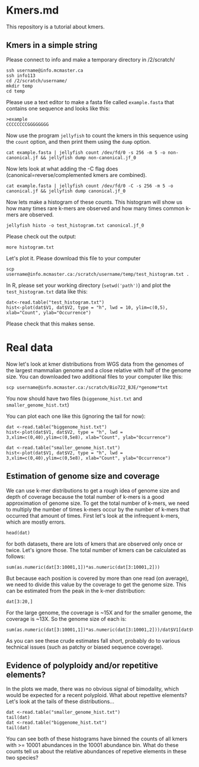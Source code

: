 # Kmers.md

This repository is a tutorial about kmers.

## Kmers in a simple string

Please connect to info and make a temporary directory in /2/scratch/
```
ssh username@info.mcmaster.ca
ssh info113
cd /2/scratch/username/
mkdir temp
cd temp
```

Please use a text editor to make a fasta file called `example.fasta` that contains one sequence and looks like this:
```
>example
CCCCCCCCGGGGGGGG
```

Now use the program `jellyfish` to count the kmers in this sequence using the `count` option, and then print them using the `dump` option.

```
cat example.fasta | jellyfish count /dev/fd/0 -s 256 -m 5 -o non-canonical.jf && jellyfish dump non-canonical.jf_0 
```

Now lets look at what adding the -C flag does (canonical=reverse/complemented kmers are combined).
```
cat example.fasta | jellyfish count /dev/fd/0 -C -s 256 -m 5 -o canonical.jf && jellyfish dump canonical.jf_0 
```

Now lets make a histogram of these counts.  This histogram will show us how many times rare k-mers are observed and how many times common k-mers are observed.

```
jellyfish histo -o test_histogram.txt canonical.jf_0 
```

Please check out the output:
```
more histogram.txt
```

Let's plot it. Please download this file to your computer
```
scp username@info.mcmaster.ca:/scratch/username/temp/test_histogram.txt .
```

In R, please set your working directory (`setwd('path')`) and plot the `test_histogram.txt` data like this:
```
dat<-read.table("test_histogram.txt")
hist<-plot(dat$V1, dat$V2, type = "h", lwd = 10, ylim=c(0,5), xlab="Count", ylab="Occurrence") 
```
Please check that this makes sense.


# Real data
Now let's look at kmer distributions from WGS data from the genomes of the largest mammalian genome and a close relative with half of the genome size.  You can downloaded two additional files to your computer like this:
```
scp username@info.mcmaster.ca:/scratch/Bio722_BJE/*genome*txt
```
You now should have two files (`biggenome_hist.txt` and `smaller_genome_hist.txt`)

You can plot each one like this (ignoring the tail for now):
```
dat <-read.table("biggenome_hist.txt")
hist<-plot(dat$V1, dat$V2, type = "h", lwd = 3,xlim=c(0,40),ylim=c(0,5e8), xlab="Count", ylab="Occurrence") 
```
```
dat <-read.table("smaller_genome_hist.txt")
hist<-plot(dat$V1, dat$V2, type = "h", lwd = 3,xlim=c(0,40),ylim=c(0,5e8), xlab="Count", ylab="Occurrence") 
```

## Estimation of genome size and coverage

We can use k-mer distributions to get a rough idea of genome size and depth of coverage because the total number of k-mers is a good approximation of genome size.  To get the total number of k-mers, we need to multiply the number of times k-mers occur by the number of k-mers that occurred that amount of times. First let's look at the infrequent k-mers, which are mostly errors. 
```
head(dat)
```
for both datasets, there are lots of kmers that are observed only once or twice. Let's ignore those. The total number of kmers can be calculated as follows:
```
sum(as.numeric(dat[3:10001,1])*as.numeric(dat[3:10001,2]))
```
But because each position is covered by more than one read (on average), we need to divide this value by the coverage to get the genome size.  This can be estimated from the peak in the k-mer distribution:
```
dat[3:20,]
```
For the large genome, the coverage is ~15X and for the smaller genome, the coverage is ~13X.  So the genome size of each is:
```
sum(as.numeric(dat[3:10001,1])*as.numeric(dat[3:10001,2]))/dat$V1[dat$V2==max(dat[3:20,])]
```
As you can see these crude estimates fall short, probably do to various technical issues (such as patchy or biased sequence coverage).

## Evidence of polyploidy and/or repetitive elements?

In the plots we made, there was no obvious signal of bimodality, which would be expected for a recent polyploid.  What about repettive elements?  Let's look at the tails of these distributions...
```
dat <-read.table("smaller_genome_hist.txt")
tail(dat)
dat <-read.table("biggenome_hist.txt")
tail(dat)
```

You can see both of these histograms have binned the counts of all kmers with >= 10001 abundances in the 10001 abundance bin. What do these counts tell us about the relative abundances of repetive elements in these two species?

